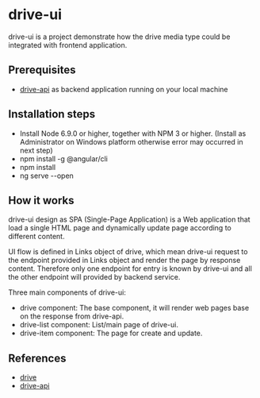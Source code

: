 # drive-ui
drive-ui is a project demonstrate how the drive media type could be integrated with frontend application.

## Prerequisites
* [drive-api](https://github.com/DigitalRiverConnect/drive-api) as backend application running on your local machine

## Installation steps
* Install Node 6.9.0 or higher, together with NPM 3 or higher. (Install as Administrator on Windows platform
  otherwise error may occurred in next step)
* npm install -g @angular/cli
* npm install
* ng serve --open

## How it works
drive-ui design as SPA (Single-Page Application) is a Web application that load a single HTML page and dynamically
update page according to different content.

UI flow is defined in Links object of drive, which mean drive-ui request to the endpoint provided in Links object
and render the page by response content. Therefore only one endpoint for entry is known by drive-ui and all the other
endpoint will provided by backend service.

Three main components of drive-ui:
* drive component: The base component, it will render web pages base on the response from drive-api.
* drive-list component: List/main page of drive-ui.
* drive-item component: The page for create and update.

## References
* [drive](https://github.com/DigitalRiverConnect/drive)
* [drive-api](https://github.com/DigitalRiverConnect/drive-api)
